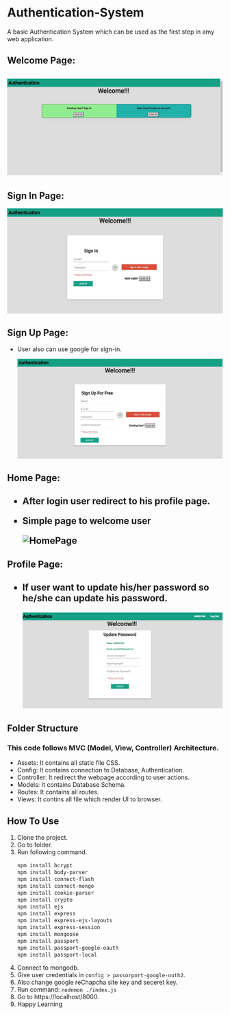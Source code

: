 # Authentication-System
A basic Authentication System which can be used as the first step in amy web application.

<h2>Welcome Page:<h2>
 
   ![Welcome Page](/Image/welcome.JPG)

<h2>Sign In Page:</h2>

   ![SignIn Page](/Image/sign-in.JPG)

<h2>Sign Up Page:</h2>

* User also can use google for sign-in.

   ![SignUp Page](/Image/sign-up.JPG)

<h2>Home Page:<h2>

* After login user redirect to his profile page.

* Simple page to welcome user

   ![HomePage](Image/homepage.JPG)

<h2>Profile Page:<h2>

* If user want to update his/her password so he/she can update his password.

  ![Profile Page](/Image/updatepass.JPG)

## Folder Structure

 ### This code follows MVC (Model, View, Controller) Architecture.

- Assets: It contains all static file CSS.
- Config: It contains connection to Database, Authentication.
- Controller: It redirect the webpage according to user actions.
- Models: It contains Database Schema.
- Routes: It contains all routes.
- Views: It contins all file which render UI to browser.

## How To Use
1. Clone the project.
2. Go to folder.
3. Run following command.
    ``` 
    npm install bcrypt
    npm install body-parser
    npm install connect-flash 
    npm install connect-mongo
    npm install cookie-parser 
    npm install crypto 
    npm install ejs
    npm install express
    npm install express-ejs-layouts
    npm install express-session
    npm install mongoose 
    npm install passport
    npm install passport-google-oauth 
    npm install passport-local

    ``` 
4. Connect to mongodb.
5. Give user credentials in `config > passorport-google-outh2`.
6. Also change google reChapcha site key and seceret key.
7. Run command: `nodemon ./index.js`
8. Go to https://localhost/8000.
9. Happy Learning 
